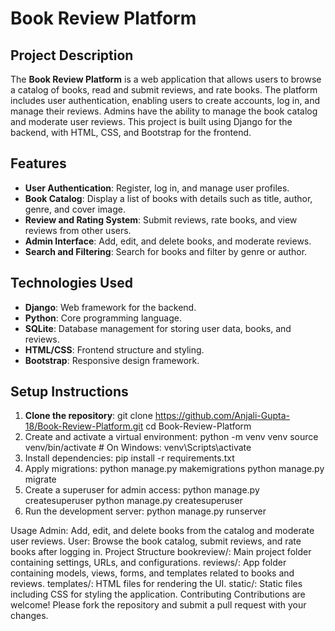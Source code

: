 # Book Review Platform

## Project Description
The **Book Review Platform** is a web application that allows users to browse a catalog of books, read and submit reviews, and rate books. The platform includes user authentication, enabling users to create accounts, log in, and manage their reviews. Admins have the ability to manage the book catalog and moderate user reviews. This project is built using Django for the backend, with HTML, CSS, and Bootstrap for the frontend.

## Features
- **User Authentication**: Register, log in, and manage user profiles.
- **Book Catalog**: Display a list of books with details such as title, author, genre, and cover image.
- **Review and Rating System**: Submit reviews, rate books, and view reviews from other users.
- **Admin Interface**: Add, edit, and delete books, and moderate reviews.
- **Search and Filtering**: Search for books and filter by genre or author.

## Technologies Used
- **Django**: Web framework for the backend.
- **Python**: Core programming language.
- **SQLite**: Database management for storing user data, books, and reviews.
- **HTML/CSS**: Frontend structure and styling.
- **Bootstrap**: Responsive design framework.

## Setup Instructions
1. **Clone the repository**:
   git clone https://github.com/Anjali-Gupta-18/Book-Review-Platform.git
   cd Book-Review-Platform
2. Create and activate a virtual environment:
   python -m venv venv
   source venv/bin/activate  # On Windows: venv\Scripts\activate
3. Install dependencies:
   pip install -r requirements.txt
4. Apply migrations:
   python manage.py makemigrations
   python manage.py migrate
5. Create a superuser for admin access:
   python manage.py createsuperuser
   python manage.py createsuperuser
6. Run the development server:
   python manage.py runserver

Usage
Admin: Add, edit, and delete books from the catalog and moderate user reviews.
User: Browse the book catalog, submit reviews, and rate books after logging in.
Project Structure
bookreview/: Main project folder containing settings, URLs, and configurations.
reviews/: App folder containing models, views, forms, and templates related to books and reviews.
templates/: HTML files for rendering the UI.
static/: Static files including CSS for styling the application.
Contributing
Contributions are welcome! Please fork the repository and submit a pull request with your changes.

   
